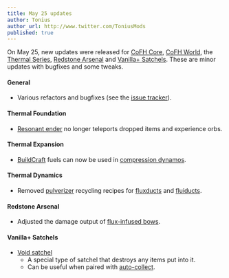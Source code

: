 ```yaml
---
title: May 25 updates
author: Tonius
author_url: http://www.twitter.com/ToniusMods
published: true
---
```


On May 25, new updates were released for [CoFH Core](/docs/cofh-core-4/), [CoFH
World](/docs/cofh-world/), the [Thermal Series](/docs/#thermal-series),
[Redstone Arsenal](/docs/redstone-arsenal/) and [Vanilla+
Satchels](/docs/vanillaplus-satchels/). These are minor updates with bugfixes
and some tweaks.

#### General
* Various refactors and bugfixes (see the [issue
  tracker](https://github.com/CoFH/Feedback/issues?q=is%3Aissue+is%3Aclosed+label%3Afixed+sort%3Aupdated-desc)).

#### Thermal Foundation
* [Resonant ender](/docs/thermal-foundation/resonant-ender/) no longer teleports
  dropped items and experience orbs.

#### Thermal Expansion
* [BuildCraft](https://www.mod-buildcraft.com/) fuels can now be used in
  [compression dynamos](/docs/thermal-expansion/compression-dynamo/).

#### Thermal Dynamics
* Removed [pulverizer](/docs/thermal-expansion/pulverizer/) recycling recipes
  for [fluxducts](/docs/thermal-dynamics/fluxducts/) and
  [fluiducts](/docs/thermal-dynamics/fluiduct/).

#### Redstone Arsenal
* Adjusted the damage output of [flux-infused
  bows](/docs/redstone-arsenal/flux-infused-bow/).

#### Vanilla+ Satchels
* [Void satchel](/docs/vanillaplus-satchels/satchel/)
  * A special type of satchel that destroys any items put into it.
  * Can be useful when paired with
    [auto-collect](/docs/vanillaplus-satchels/satchel/#auto-collect).
